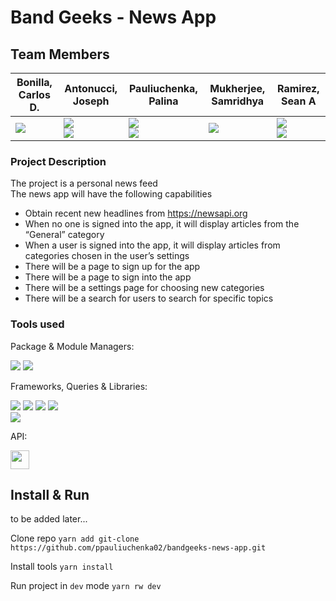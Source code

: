 # Band Geeks - News App

## Team Members
| Bonilla, Carlos D.                                                                                                                                             | Antonucci, Joseph                                                                                                                                                                                                                                                                                                                                                            | Pauliuchenka, Palina | Mukherjee, Samridhya | Ramirez, Sean A|
|----------------------------------------------------------------------------------------------------------------------------------------------------------------|------------------------------------------------------------------------------------------------------------------------------------------------------------------------------------------------------------------------------------------------------------------------------------------------------------------------------------------------------------------------------| ------------- | ------------- | ------------- |
| <a href="https://github.com/cdb24" target="blank"><img src="https://img.shields.io/badge/GitHub-100000?style=for-the-badge&logo=github&logoColor=white" /></a> | <a href="https://www.linkedin.com/in/joseph-antonucci-23a823252/" target="blank"><img src="https://img.shields.io/badge/LinkedIn-0077B5?style=for-the-badge&logo=linkedin&logoColor=white" /></a><br/><a href="https://github.com/ChowChowSonic" target="blank"><img src="https://img.shields.io/badge/GitHub-100000?style=for-the-badge&logo=github&logoColor=white" /></a> | <a href="https://www.linkedin.com/in/ppauliuchenka02/" target="blank"><img src="https://img.shields.io/badge/LinkedIn-0077B5?style=for-the-badge&logo=linkedin&logoColor=white" /></a> <br/><a href="https://github.com/ppauliuchenka02" target="blank"><img src="https://img.shields.io/badge/GitHub-100000?style=for-the-badge&logo=github&logoColor=white" /></a> | <a href="https://github.com/SamridhyaM" target="blank"><img src="https://img.shields.io/badge/GitHub-100000?style=for-the-badge&logo=github&logoColor=white" /></a> | <a href="https://www.linkedin.com/in/seanaramirez/" target="blank"><img src="https://img.shields.io/badge/LinkedIn-0077B5?style=for-the-badge&logo=linkedin&logoColor=white" /></a><br/><a href="https://github.com/snaramirez872" target="blank"><img src="https://img.shields.io/badge/GitHub-100000?style=for-the-badge&logo=github&logoColor=white" /></a>

<!-- | Software Engineer                                                                                                                                              | Software Engineer                                                                                                                                                                                                                                                                                                                                         | Software Engineer  | Software Engineer  | Software Engineer  | -->

### Project Description
The project is a personal news feed  
The news app will have the following capabilities

- Obtain recent new headlines from https://newsapi.org   
- When no one is signed into the app, it will display articles from the “General” category  
- When a user is signed into the app, it will display articles from categories chosen in the user’s settings  
- There will be a page to sign up for the app  
- There will be a page to sign into the app  
- There will be a settings page for choosing new categories  
- There will be a search for users to search for specific topics

### Tools used
<div>
    <p>Package & Module Managers:</p>
    <img src="https://img.shields.io/badge/Webpack-8DD6F9?style=for-the-badge&logo=Webpack&logoColor=white" />
    <img src="https://img.shields.io/badge/Yarn-2C8EBB?style=for-the-badge&logo=yarn&logoColor=white" />
    <br />
    <p>Frameworks, Queries & Libraries:</p>
    <img src="https://img.shields.io/badge/Redwood-FDF8F6?style=for-the-badge&logo=redwoodjs&logoColor=BF4722" />
    <img src="https://img.shields.io/badge/GraphQl-E10098?style=for-the-badge&logo=graphql&logoColor=white" />
    <img src="https://img.shields.io/badge/Prisma-3982CE?style=for-the-badge&logo=Prisma&logoColor=white" />
    <img src="https://img.shields.io/badge/React-20232A?style=for-the-badge&logo=react&logoColor=61DAFB" />
    <br />    
    <img src="https://img.shields.io/badge/Tailwind_CSS-38B2AC?style=for-the-badge&logo=tailwind-css&logoColor=white" />
    <br />
    <p></p>API:</p>
    <img height="30" src="https://camo.githubusercontent.com/52ea2d77e3c453c1cd1188cef5df627153bb420f8393b76c35559aaa3495ed5f/68747470733a2f2f692e696d6775722e636f6d2f68553367454e622e706e67" />
<!--     <img src="" />
    <img src="" /> -->
</div>





## Install & Run

to be added later...

Clone repo
``yarn add git-clone https://github.com/ppauliuchenka02/bandgeeks-news-app.git``

Install tools
``yarn install``

Run project in ``dev`` mode
``yarn rw dev``
